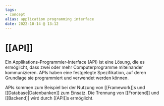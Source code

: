```yaml
---
tags: 
- concept
alias: application programming interface
date: 2022-10-14 @ 13:12
---
```


# [[API]]

Ein Applikations-Programmier-Interface (API) ist eine Lösung, die es ermöglicht, dass zwei oder mehr Computerprogramme miteinander kommunizieren. APIs haben eine festgelegte Spezifikation, auf deren Grundlage sie programmiert und verwendet werden können. 

APIs kommen zum Beispiel bei der Nutzung von [[Framework]]s und [[Database|Datenbanken]] zum Einsatz. Die Trennung von [[Frontend]] und [[Backend]] wird durch [[API]]s ermöglicht.